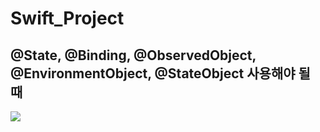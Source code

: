 # Swift_Project

## @State, @Binding, @ObservedObject, @EnvironmentObject, @StateObject 사용해야 될 때

![](https://velog.velcdn.com/images/darak551/post/413a3e11-dcde-44cb-ace8-1c4ae79a5c22/image.png)
